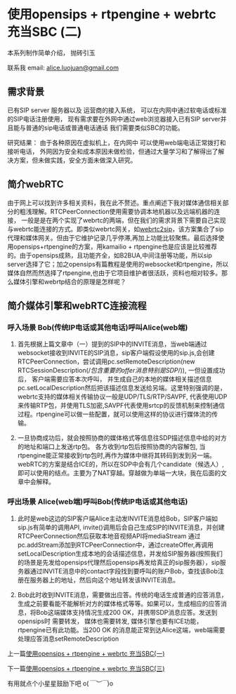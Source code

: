# 使用opensips + rtpengine + webrtc 充当SBC (二)
本系列制作简单介绍， 抛砖引玉

联系我 email: alice.luojuan@gmail.com

## 需求背景
已有SIP server 服务器以及 运营商的接入系统， 可以在内网中通过软电话或标准的SIP电话注册使用， 现有需求要在外网中通过web浏览器接入已有SIP server并且能与普通的sip电话或普通电话通话 我们需要类似SBC的功能。

研究结果： 由于各种原因在虚拟机上，在内网中 可以使用web端电话正常拨打和接听电话， 外网因为安全和成本原因未做检验，但通过大量学习和了解得出了解决方案，但未做实践，安全方面未做深入研究。


## 简介webRTC

由于网上可以找到许多相关资料，我在此不赘述。重点阐述下我对媒体通信相关部分的粗浅理解。RTCPeerConnection使用需要协调本地机器以及远端机器的连接， 一般是是在两个实现了webrtc的两端，但在我们的需求背景下需要自己实现与webrtc能连接的方式。即类似webrtc网关，如[webrtc2sip](https://github.com/DoubangoTelecom/webrtc2sip)，该方案集合了sip代理和媒体网关。但由于它维护记录几乎停滞,再加上功能比较聚焦。最后选择使用opensips+rtpengine的方案，用kamailio + rtpengine也是应该是比较推荐的。由于opensips成熟，且功能齐全，如B2BUA,中间注册等功能，所以sip server选择了它；加之opensips有篇教程是使用的websocket和rtpengine，所以媒体自然而然选择了rtpengine,也由于它项目维护者很活跃，资料也相对较多。那么媒体引擎和webrtp结合的原理是怎样呢？ 

## 简介媒体引擎和webRTC连接流程

### 呼入场景 Bob(传统IP电话或其他电话)呼叫Alice(web端)

1. 首先根据上篇文章中（一）提到的SIP中的INVITE消息，当web端通过websocket接收到INVITE的SIP消息，sip客户端假设使用的sip.js,会创建RTCPeerConnection，尝试调用pc.setRemoteDescription(new RTCSessionDescription(/*包含重要的offer消息特别是SDP*/)), 一但设置成功后， 客户端需要应答本次呼叫， 并生成自己的本地的媒体相关描述信息pc.setLocalDescription然后把该描述信息发送给另端。这里特别强调的是， webrtc支持的媒体相关传输协议一般是UDP/TLS/RTP/SAVPF, 代表使用UDP来传输RTP包，并使用TLS加密,SAVPF代表使用srtcp的反馈机制来控制通信过程。rtpengine可以做一些配置，就可以使用这样的协议进行媒体流的传输。

2. 一旦协商成功后，就会按照协商的媒体格式等信息往SDP描述信息中给的对方的地址和端口上发送rtp包。 各方收到rtp包后按照协商的内容解包, 当rtpengine能正常接收到rtp包时,再作为媒体中继将其转码到发到另一端。 webRTC的方案是结合ICE的，所以在SDP中会有几个candidate（候选人）,即可以使用的结点。主要为了NAT穿越。穿越做为单端一大块，我在后面的文章中会解释。

### 呼出场景 Alice(web端)呼叫Bob(传统IP电话或其他电话)

1. 此时是web这边的SIP客户端Alice主动发INVITE消息给Bob，SIP客户端如sip.js有简单的调用API, invite()调用后会自己生成SIP的INVITE消息，并创建RTCPeerConnection然后获取本地音视频API将mediaStream 通过pc.addStream添加到RTCPeerConnection中，通过createOffer,再调用setLocalDescription生成本地的会话描述信息，并发给SIP服务器(按照我们的场景是先发给opensips代理然后opensips再发给真正的sip服务器），sip服务器通过INVITE消息中的contact字段找到要呼叫的账户Bob，查找该Bob注册在服务器上的地址，然后向这个地址转发该INVITE消息。
   
2. Bob此时收到INVITE消息，需要做出应答。传统的电话生成普通的应答消息，生成之前要看能不能解析对方的媒体格式等等。如果可以，生成相应的应答消息，将Bob这端媒体支持情况生成200 OK，并携带SDP消息应答。发送到opensips时 需要转发， 媒体也需要转发, 媒体引擎也要有ICE功能，rtpengine已有此功能。当200 OK 的消息能正常到达Alice这端，web端需要处理应答消息setRemoteDescription


上一篇[使用opensips + rtpengine + webrtc 充当SBC(一)](//github.com/forjuan/SBC-opensips-rtpengine/blob/master/docs/1.md)

下一篇[使用opensips + rtpengine + webrtc 充当SBC(三)](//github.com/forjuan/SBC-opensips-rtpengine/blob/master/docs/3.md)

有用就点个小星星鼓励下吧 o(*￣︶￣*)o